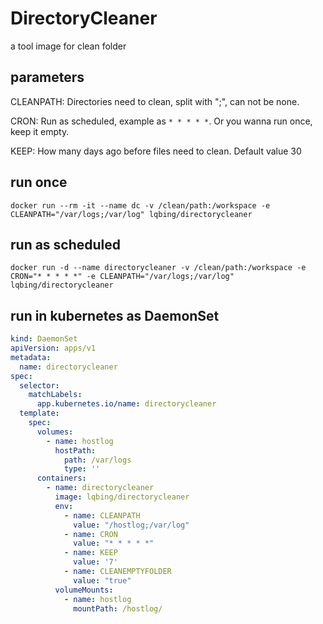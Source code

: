 # DirectoryCleaner

a tool image for clean folder

## parameters

CLEANPATH: Directories need to clean, split with ";", can not be none.

CRON: Run as scheduled, example as `* * * * *`. Or you wanna run once, keep it empty.

KEEP: How many days ago before files need to clean. Default value 30

## run once

```shell
docker run --rm -it --name dc -v /clean/path:/workspace -e CLEANPATH="/var/logs;/var/log" lqbing/directorycleaner
```

## run as scheduled

```shell
docker run -d --name directorycleaner -v /clean/path:/workspace -e CRON="* * * * *" -e CLEANPATH="/var/logs;/var/log" lqbing/directorycleaner
```

## run in kubernetes as DaemonSet

```yaml
kind: DaemonSet
apiVersion: apps/v1
metadata:
  name: directorycleaner
spec:
  selector:
    matchLabels:
      app.kubernetes.io/name: directorycleaner
  template:
    spec:
      volumes:
        - name: hostlog
          hostPath:
            path: /var/logs
            type: ''
      containers:
        - name: directorycleaner
          image: lqbing/directorycleaner
          env:
            - name: CLEANPATH
              value: "/hostlog;/var/log"
            - name: CRON
              value: "* * * * *"
            - name: KEEP
              value: '7'
            - name: CLEANEMPTYFOLDER
              value: "true"
          volumeMounts:
            - name: hostlog
              mountPath: /hostlog/
```

